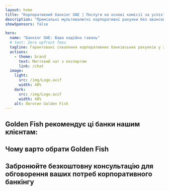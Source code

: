 ```yaml
---
layout: home
title: "Корпоративний банкінг ОАЕ | Послуги на основі комісії за успіх"
description: "Преміальні мультивалютні корпоративні рахунки без авансових платежів - платіть тільки після схвалення. Повне управління заявками з 96% успішністю. Гарантоване відкриття рахунку."
showSponsors: false

hero:
  name: "Банкінг ОАЕ: Ваша надійна гавань"
  # text: Zero upfront fees
  tagline: Гарантовані схвалення корпоративних банківських рахунків у 2025 році. <span class="hl">Без авансових платежів</span> - платіть тільки після схвалення. 96% успішність.
  actions:
    - theme: brand
      text: Миттєвий чат з експертом
      link: /chat
  image:
    light:
      src: /img/Logo.avif
      width: 40%
    dark:
      src: /img/Logo.avif
      width: 40%
    alt: Логотип Golden Fish
---
```


<FeatureCards :features="[
  {
    title: 'Гарантовані схвалення рахунків',
    bullet: '✓',
    items: [
      'Двомісячна гарантія для першого схвалення рахунку',
      'Тримісячна гарантія для другого рахунку',
      'Підготовка якісного бізнес-плану',
      'Комплексна підтримка належної перевірки',
      'Стратегія прямого спілкування з банком',
      'Повне налаштування банківського пакету'
    ],
    linkText: 'Дізнатися більше',
    link: '../../corporate-banking-services/guaranteed-account-approvals',
    icon: {
      light: '/video/iStock-2186765808.mp4',
      dark: '/video/iStock-2166377244.mp4',
      alt: 'Банківські вимоги',
    }
  },
]" />

<FeatureCards :features="[
  {
    title: 'Банківські рахунки ОАЕ для високоризикового бізнесу',
    items: [
      'Експертне керівництво з розширеної належної перевірки (EDD)',
      'Моніторинг транзакцій та управління ризиками', 
      'Налаштування політик та процедур відповідності',
      'Управління банківськими відносинами',
      'Регулярні оновлення відповідності та аудити',
      'Планування на випадок надзвичайних ситуацій для безпеки рахунку'
    ],
    linkText: 'Дізнатися більше',
    link: '../../corporate-banking-services/UAE-Bank-Accounts-for-High-Risk-Business',
    icon: {
      light: '/img/iStock-1333000394.avif',
      dark: '/img/iStock-584576538.avif',
      alt: 'Банківські послуги',
    }
  },
  {
    title: 'Залишайтеся відповідними: захистіть свій бізнес в ОАЕ',
    items: [
      'Регулярні аудити відповідності для виявлення потенційних ризиків',
      'Комплексні PRO послуги для державних схвалень',
      'Управління поновленням ліцензій та сповіщення',
      'Банківське консультування та обслуговування рахунків',
      'Підтримка відповідності VAT та ESR',
      'Відповідність візам співробітників та трудовому законодавству',
      'Навчальні семінари з регуляторних оновлень'
    ],
    linkText: 'Дізнатися більше',
    link: '../../company-registration/Protect-Your-Business',
    icon: {
      light: '/img/iStock-1382278859.jpg',
      dark: '/img/iStock-1867623684.jpg',
      alt: 'Банківські послуги',
    }
  },
  {
    title: 'Переваги корпоративного банкінгу ОАЕ',
    items: [
      'Міцна банківська система з рейтингом **Aa2** від Moody\'s',
      '**Фіксований курс USD з 1980 року**',
      'Відсутність обмежень на рух капіталу',
      'Валютні резерви понад 184 мільярди доларів США',
      'Політична та економічна стабільність',
      'Банківська система, підтримувана урядом',
      'Цифровий банкінг світового класу'
    ],
    linkText: 'Дізнатися більше',
    link: '../../company-registration/banking',
    icon: {
      light: '/img/iStock-1032707788.jpg',
      dark: '/img/iStock-1152367067.avif',
      alt: 'Банківський процес',
    }
  }
]" />

## Golden Fish рекомендує ці банки нашим клієнтам:

<!--@include: /../../include/recommended-banks.md-->

## Чому варто обрати Golden Fish

<BenefitsList :features="[
  {
    icon: '🏢',
    title: 'Місцева експертиза в ОАЕ',
    text: 'Спеціалізовані експерти в Дубаї надають професійну підтримку на кожному етапі процесу.'
  },
  {
    icon: '📊',
    title: 'Доведена успішність',
    text: 'Понад 90% схвалень з сотнями віз, банківських рахунків та реєстрацій компаній, оформлених через наш преміум-сервіс.'
  },
  {
    icon: '💸',
    title: '**Оплата за результат**',
    text: '[Платіть тільки після схвалення](/uae-business/benefits/success-based-fees). Повна прозорість без прихованих витрат.'
  },
]" />

## Забронюйте безкоштовну консультацію для обговорення ваших потреб корпоративного банкінгу

<ContactForm buttonText="Поговорити з експертом" />
